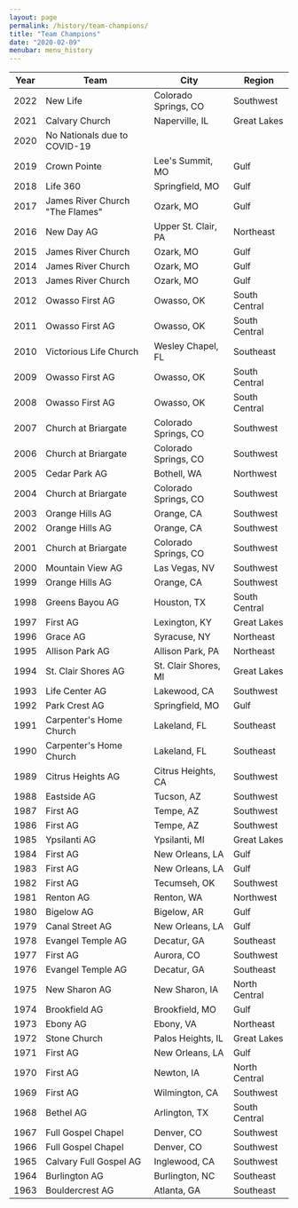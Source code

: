 ```yaml
---
layout: page
permalink: /history/team-champions/
title: "Team Champions"
date: "2020-02-09"
menubar: menu_history
---
```


| Year | Team                            | City                 | Region        |
| ---- | ------------------------------- | -------------------- | ------------- |
| 2022 | New Life                        | Colorado Springs, CO | Southwest     |
| 2021 | Calvary Church                  | Naperville, IL       | Great Lakes   |
| 2020 | No Nationals due to COVID-19    |                      |               |
| 2019 | Crown Pointe                    | Lee's Summit, MO     | Gulf          |
| 2018 | Life 360                        | Springfield, MO      | Gulf          |
| 2017 | James River Church "The Flames" | Ozark, MO            | Gulf          |
| 2016 | New Day AG                      | Upper St. Clair, PA  | Northeast     |
| 2015 | James River Church              | Ozark, MO            | Gulf          |
| 2014 | James River Church              | Ozark, MO            | Gulf          |
| 2013 | James River Church              | Ozark, MO            | Gulf          |
| 2012 | Owasso First AG                 | Owasso, OK           | South Central |
| 2011 | Owasso First AG                 | Owasso, OK           | South Central |
| 2010 | Victorious Life Church          | Wesley Chapel, FL    | Southeast     |
| 2009 | Owasso First AG                 | Owasso, OK           | South Central |
| 2008 | Owasso First AG                 | Owasso, OK           | South Central |
| 2007 | Church at Briargate             | Colorado Springs, CO | Southwest     |
| 2006 | Church at Briargate             | Colorado Springs, CO | Southwest     |
| 2005 | Cedar Park AG                   | Bothell, WA          | Northwest     |
| 2004 | Church at Briargate             | Colorado Springs, CO | Southwest     |
| 2003 | Orange Hills AG                 | Orange, CA           | Southwest     |
| 2002 | Orange Hills AG                 | Orange, CA           | Southwest     |
| 2001 | Church at Briargate             | Colorado Springs, CO | Southwest     |
| 2000 | Mountain View AG                | Las Vegas, NV        | Southwest     |
| 1999 | Orange Hills AG                 | Orange, CA           | Southwest     |
| 1998 | Greens Bayou AG                 | Houston, TX          | South Central |
| 1997 | First AG                        | Lexington, KY        | Great Lakes   |
| 1996 | Grace AG                        | Syracuse, NY         | Northeast     |
| 1995 | Allison Park AG                 | Allison Park, PA     | Northeast     |
| 1994 | St. Clair Shores AG             | St. Clair Shores, MI | Great Lakes   |
| 1993 | Life Center AG                  | Lakewood, CA         | Southwest     |
| 1992 | Park Crest AG                   | Springfield, MO      | Gulf          |
| 1991 | Carpenter's Home Church         | Lakeland, FL         | Southeast     |
| 1990 | Carpenter's Home Church         | Lakeland, FL         | Southeast     |
| 1989 | Citrus Heights AG               | Citrus Heights, CA   | Southwest     |
| 1988 | Eastside AG                     | Tucson, AZ           | Southwest     |
| 1987 | First AG                        | Tempe, AZ            | Southwest     |
| 1986 | First AG                        | Tempe, AZ            | Southwest     |
| 1985 | Ypsilanti AG                    | Ypsilanti, MI        | Great Lakes   |
| 1984 | First AG                        | New Orleans, LA      | Gulf          |
| 1983 | First AG                        | New Orleans, LA      | Gulf          |
| 1982 | First AG                        | Tecumseh, OK         | Southwest     |
| 1981 | Renton AG                       | Renton, WA           | Northwest     |
| 1980 | Bigelow AG                      | Bigelow, AR          | Gulf          |
| 1979 | Canal Street AG                 | New Orleans, LA      | Gulf          |
| 1978 | Evangel Temple AG               | Decatur, GA          | Southeast     |
| 1977 | First AG                        | Aurora, CO           | Southwest     |
| 1976 | Evangel Temple AG               | Decatur, GA          | Southeast     |
| 1975 | New Sharon AG                   | New Sharon, IA       | North Central |
| 1974 | Brookfield AG                   | Brookfield, MO       | Gulf          |
| 1973 | Ebony AG                        | Ebony, VA            | Northeast     |
| 1972 | Stone Church                    | Palos Heights, IL    | Great Lakes   |
| 1971 | First AG                        | New Orleans, LA      | Gulf          |
| 1970 | First AG                        | Newton, IA           | North Central |
| 1969 | First AG                        | Wilmington, CA       | Southwest     |
| 1968 | Bethel AG                       | Arlington, TX        | South Central |
| 1967 | Full Gospel Chapel              | Denver, CO           | Southwest     |
| 1966 | Full Gospel Chapel              | Denver, CO           | Southwest     |
| 1965 | Calvary Full Gospel AG          | Inglewood, CA        | Southwest     |
| 1964 | Burlington AG                   | Burlington, NC       | Southeast     |
| 1963 | Bouldercrest AG                 | Atlanta, GA          | Southeast     |
